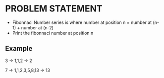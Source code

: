 # PROBLEM STATEMENT

* Fibonnaci Number series is where number at position n = number at (n-1) + number at (n-2)
* Print the fibonnaci number at position n

## Example

3 -> 1,1,2 -> 2

7 -> 1,1,2,3,5,8,13 -> 13
